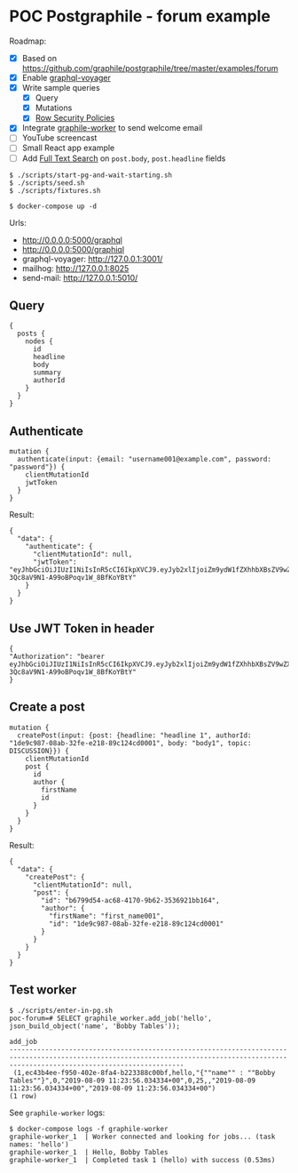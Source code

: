 # POC Postgraphile - forum example

Roadmap:

- [x] Based on https://github.com/graphile/postgraphile/tree/master/examples/forum
- [x] Enable [graphql-voyager](https://github.com/APIs-guru/graphql-voyager)
- [x] Write sample queries
  - [x] Query
  - [x] Mutations
  - [x] [Row Security Policies](https://www.postgresql.org/docs/9.6/ddl-rowsecurity.html)
- [x] Integrate [graphile-worker](https://github.com/graphile/worker) to send welcome email
- [ ] YouTube screencast
- [ ] Small React app example
- [ ] Add [Full Text Search](https://www.postgresql.org/docs/11/textsearch.html) on `post.body`, `post.headline` fields

```
$ ./scripts/start-pg-and-wait-starting.sh
$ ./scripts/seed.sh
$ ./scripts/fixtures.sh
```

```
$ docker-compose up -d
```

Urls:

- http://0.0.0.0:5000/graphql
- http://0.0.0.0:5000/graphiql
- graphql-voyager: http://127.0.0.1:3001/
- mailhog: http://127.0.0.1:8025
- send-mail: http://127.0.0.1:5010/

## Query

```
{
  posts {
    nodes {
      id
      headline
      body
      summary
      authorId
    }
  }
}
```

## Authenticate

```
mutation {
  authenticate(input: {email: "username001@example.com", password: "password"}) {
    clientMutationId
    jwtToken
  }
}
```

Result:

```
{
  "data": {
    "authenticate": {
      "clientMutationId": null,
      "jwtToken": "eyJhbGciOiJIUzI1NiIsInR5cCI6IkpXVCJ9.eyJyb2xlIjoiZm9ydW1fZXhhbXBsZV9wZXJzb24iLCJwZXJzb25faWQiOiIxZGU5Yzk4Ny0wOGFiLTMyZmUtZTIxOC04OWMxMjRjZDAwMDEiLCJpYXQiOjE1NjQzMTk3ODgsImV4cCI6MTU2NDQwNjE4OCwiYXVkIjoicG9zdGdyYXBoaWxlIiwiaXNzIjoicG9zdGdyYXBoaWxlIn0.SxpP_2s8sG1-3Qc8aV9N1-A99oBPoqv1W_8BfKoYBtY"
    }
  }
}
```

## Use JWT Token in header

```
{
"Authorization": "bearer eyJhbGciOiJIUzI1NiIsInR5cCI6IkpXVCJ9.eyJyb2xlIjoiZm9ydW1fZXhhbXBsZV9wZXJzb24iLCJwZXJzb25faWQiOiIxZGU5Yzk4Ny0wOGFiLTMyZmUtZTIxOC04OWMxMjRjZDAwMDEiLCJpYXQiOjE1NjQzMTk3ODgsImV4cCI6MTU2NDQwNjE4OCwiYXVkIjoicG9zdGdyYXBoaWxlIiwiaXNzIjoicG9zdGdyYXBoaWxlIn0.SxpP_2s8sG1-3Qc8aV9N1-A99oBPoqv1W_8BfKoYBtY"
}
```

## Create a post

```
mutation {
  createPost(input: {post: {headline: "headline 1", authorId: "1de9c987-08ab-32fe-e218-89c124cd0001", body: "body1", topic: DISCUSSION}}) {
    clientMutationId
    post {
      id
      author {
        firstName
        id
      }
    }
  }
}
```

Result:

```
{
  "data": {
    "createPost": {
      "clientMutationId": null,
      "post": {
        "id": "b6799d54-ac68-4170-9b62-3536921bb164",
        "author": {
          "firstName": "first_name001",
          "id": "1de9c987-08ab-32fe-e218-89c124cd0001"
        }
      }
    }
  }
}
```

## Test worker

```
$ ./scripts/enter-in-pg.sh
poc-forum=# SELECT graphile_worker.add_job('hello', json_build_object('name', 'Bobby Tables'));
                                                                                        add_job
----------------------------------------------------------------------------------------------------------------------------------------------------------------------------------------
 (1,ec43b4ee-f950-402e-8fa4-b223388c00bf,hello,"{""name"" : ""Bobby Tables""}",0,"2019-08-09 11:23:56.034334+00",0,25,,"2019-08-09 11:23:56.034334+00","2019-08-09 11:23:56.034334+00")
(1 row)
```

See `graphile-worker` logs:

```
$ docker-compose logs -f graphile-worker
graphile-worker_1  | Worker connected and looking for jobs... (task names: 'hello')
graphile-worker_1  | Hello, Bobby Tables
graphile-worker_1  | Completed task 1 (hello) with success (0.53ms)
```